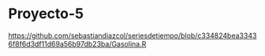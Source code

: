 # Proyecto-5
https://github.com/sebastiandiazcol/seriesdetiempo/blob/c334824bea33436f8f6d3df11d69a56b97db23ba/Gasolina.R
